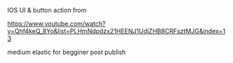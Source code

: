 IOS UI & button action from

https://www.youtube.com/watch?v=Qhf4keQ_8Yo&list=PLHmNdpdzx21HEENJ1UdjZHB8CRFsztMJG&index=13

medium elastic for begginer post publish

